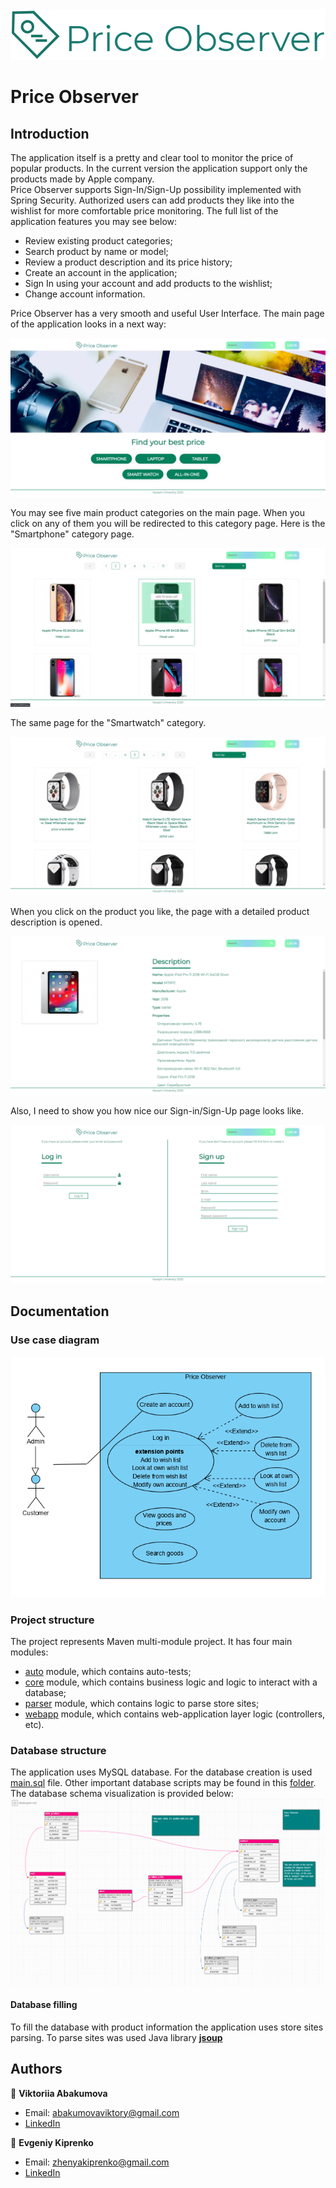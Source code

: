 <img src="docs/logo.png" alt="Price Observer logo">

# Price Observer

## Introduction

The application itself is a pretty and clear tool to monitor the price of popular products. In the current version the
application support only the products made by Apple company. <br>
Price Observer supports Sign-In/Sign-Up possibility implemented with Spring Security. Authorized users can add products
they like into the wishlist for more comfortable price monitoring. The full list of the application features you may see
below:

- Review existing product categories;
- Search product by name or model;
- Review a product description and its price history;
- Create an account in the application;
- Sign In using your account and add products to the wishlist;
- Change account information.

Price Observer has a very smooth and useful User Interface. The main page of the application looks in a next way:

![Price Observer main page](docs/poMainPage.png)

You may see five main product categories on the main page. When you click on any of them you will be redirected to this
category page. Here is the "Smartphone" category page.

![Price Observer smartphones page](docs/poSmartphoneCategory.png)

The same page for the "Smartwatch" category.

![Price Observer smartwatches page](docs/poSmartWatchCategory.png)

When you click on the product you like, the page with a detailed product description is opened.

![Price Observer product view page](docs/poProductViewPage.png)

Also, I need to show you how nice our Sign-in/Sign-Up page looks like.

![Price Observer Sign-In/Sign-up page](docs/poSignInSignUpPage.png)

## Documentation

### Use case diagram

![Use Case Diagram](docs/useCaseDiagram.png)

### Project structure

The project represents Maven multi-module project. It has four main modules:

- [auto](auto) module, which contains auto-tests;
- [core](core) module, which contains business logic and logic to interact with a database;
- [parser](parser) module, which contains logic to parse store sites;
- [webapp](webapp) module, which contains web-application layer logic (controllers, etc).

### Database structure

The application uses MySQL database. For the database creation is used [main.sql](db/main.sql) file. Other important
database scripts may be found in this [folder](db).<br/>
The database schema visualization is provided below:
![Price Observer database schema visualisation](docs/dbSchema.png)

#### Database filling

To fill the database with product information the application uses store sites parsing. To parse sites was used Java
library **[jsoup](https://jsoup.org/)**

## Authors

🦉 **Viktoriia Abakumova**

- Email: abakumovaviktory@gmail.com
- [LinkedIn](http://linkedin.com/in/viktoriia-abakumova)

🦝 **Evgeniy Kiprenko**

- Email: zhenyakiprenko@gmail.com
- [LinkedIn](https://www.linkedin.com/in/kiprenko/)
